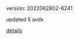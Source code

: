 version: 2022062802-6241

updated 5 avds

[details](https://github.com/0x74f917491bfa7ebfa379/ali_avd_db/blob/master/change_log/2022/06/28/02/6241.txt)